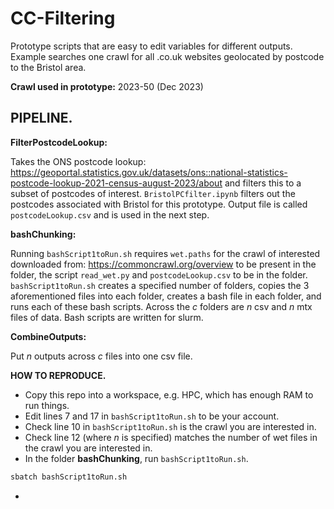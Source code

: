 # CC-Filtering
Prototype scripts that are easy to edit variables for different outputs. Example searches one crawl for all .co.uk websites geolocated by postcode to the Bristol area. 

**Crawl used in prototype:** 2023-50 (Dec 2023)

## **PIPELINE.**

**FilterPostcodeLookup:**

Takes the ONS postcode lookup: https://geoportal.statistics.gov.uk/datasets/ons::national-statistics-postcode-lookup-2021-census-august-2023/about and filters this to a subset of postcodes of interest. `BristolPCfilter.ipynb` filters out the postcodes associated with Bristol for this prototype. Output file is called `postcodeLookup.csv` and is used in the next step. 

**bashChunking:**

Running `bashScript1toRun.sh` requires `wet.paths` for the crawl of interested downloaded from: https://commoncrawl.org/overview to be present in the folder, the script `read_wet.py` and `postcodeLookup.csv` to be in the folder. `bashScript1toRun.sh` creates a specified number of folders, copies the 3 aforementioned files into each folder, creates a bash file in each folder, and runs each of these bash scripts. Across the $c$ folders are $n$ csv and $n$ mtx files of data. Bash scripts are written for slurm. 

**CombineOutputs:**

Put $n$ outputs across $c$ files into one csv file. 


**HOW TO REPRODUCE.**

* Copy this repo into a workspace, e.g. HPC, which has enough RAM to run things.
* Edit lines 7 and 17 in `bashScript1toRun.sh` to be your account.
* Check line 10 in `bashScript1toRun.sh` is the crawl you are interested in.
* Check line 12 (where $n$ is specified) matches the number of wet files in the crawl you are interested in.
* In the folder **bashChunking**, run `bashScript1toRun.sh`.
``` bash
sbatch bashScript1toRun.sh
```
*
